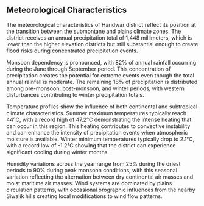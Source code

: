 ## Meteorological Characteristics

The meteorological characteristics of Haridwar district reflect its position at the transition between the submontane and plains climate zones. The district receives an annual precipitation total of 1,448 millimeters, which is lower than the higher elevation districts but still substantial enough to create flood risks during concentrated precipitation events.

Monsoon dependency is pronounced, with 82% of annual rainfall occurring during the June through September period. This concentration of precipitation creates the potential for extreme events even though the total annual rainfall is moderate. The remaining 18% of precipitation is distributed among pre-monsoon, post-monsoon, and winter periods, with western disturbances contributing to winter precipitation totals.

Temperature profiles show the influence of both continental and subtropical climate characteristics. Summer maximum temperatures typically reach 44°C, with a record high of 47.2°C demonstrating the intense heating that can occur in this region. This heating contributes to convective instability and can enhance the intensity of precipitation events when atmospheric moisture is available. Winter minimum temperatures typically drop to 2.1°C, with a record low of -1.2°C showing that the district can experience significant cooling during winter months.

Humidity variations across the year range from 25% during the driest periods to 90% during peak monsoon conditions, with this seasonal variation reflecting the alternation between dry continental air masses and moist maritime air masses. Wind systems are dominated by plains circulation patterns, with occasional orographic influences from the nearby Siwalik hills creating local modifications to wind flow patterns.
